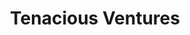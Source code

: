 ---
layout: firm_page
title: "Tenacious Ventures"
id: "tenacious.ventures"
permalink: "/tenaciousventurestenacious.ventures/"
website: "https://tenacious.ventures"
offices: "Seattle (United States)"
investment_stages: "Pre-seed, Seed, Series A"
portfolio_companies: "Azaneo, Cecil, Earthodic, Geora, Goterra, Jupiter Ionics, Nbryo, Phyllome, RapidAIM, Regrow, SwarmFarm Robotics, Vow Food Company"
portfolio_link: "https://tenacious.ventures/investments"
investment_markets: "Agtech, food, climate tech, alternative protein, synthetic biology, autonomous farming, farm data, waste reduction, SAAS for nature-based solutions"
founded_year: "2019"
description: "Tenacious Ventures is a venture capital firm that supports early-stage agri-food innovators."
linkedin: "https://www.linkedin.com/company/tenacious-ventures"
twitter: "https://twitter.com/tenaciousvc"
instagram: ""
team_page: "https://tenacious.ventures/about"
investor_type: "Venture Capital"
crunchbase: "https://www.crunchbase.com/organization/tenacious-ventures"
pitchbook: ""

# SEO Optimization
meta_title: "Tenacious Ventures - VC Firm - projectstartups.com"
meta_description: "Tenacious Ventures, Tenacious Ventures is a venture capital firm that supports early-stage agri-food innovators...."
meta_keywords: "Tenacious Ventures, Agtech, food, climate tech, alternative protein, synthetic biology, autonomous farming, farm data, waste reduction, SAAS for nature-based solutions, VC firm, venture capital, startup investor, projectstartups.com"
canonical_url: "https://vc.projectstartups.com/tenaciousventurestenacious.ventures/"
---